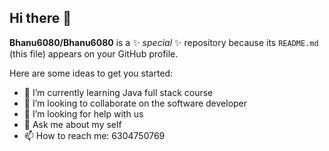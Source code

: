 ## Hi there 👋

**Bhanu6080/Bhanu6080** is a ✨ _special_ ✨ repository because its `README.md` (this file) appears on your GitHub profile.

Here are some ideas to get you started:
 
- 🌱 I’m currently learning Java full stack course
- 👯 I’m looking to collaborate on the software developer
- 🤔 I’m looking for help with us
- 💬 Ask me about my self
- 📫 How to reach me: 6304750769
